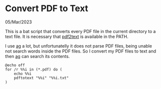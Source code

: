 # Convert PDF to Text
05/Mar/2023

This is a bat script that converts every PDF file in the current directory to a text file.
It is necessary that [pdf2text][p2tbin] is available in the PATH.


I use [ag][silversearcher] a lot, but unfortunatelly it does not parse PDF files, being unable not search words inside the PDF files. So I convert my PDF files to text and then [ag][silversearcher] can search its contents.


```batch
@echo off
for /r %%i in (*.pdf) do (
	echo %%i
	pdftotext "%%i" "%%i.txt"
)
```

[silversearcher]: https://github.com/k-takata/the_silver_searcher-win32
[p2tbin]: https://www.xpdfreader.com/pdftotext-man.html